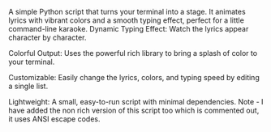 A simple Python script that turns your terminal into a stage. It animates lyrics with vibrant colors and a smooth typing effect, perfect for a little command-line karaoke.
Dynamic Typing Effect: Watch the lyrics appear character by character.

Colorful Output: Uses the powerful rich library to bring a splash of color to your terminal.

Customizable: Easily change the lyrics, colors, and typing speed by editing a single list.

Lightweight: A small, easy-to-run script with minimal dependencies.
Note - I have added the non rich version of this script too which is commented out, it uses ANSI escape codes.
